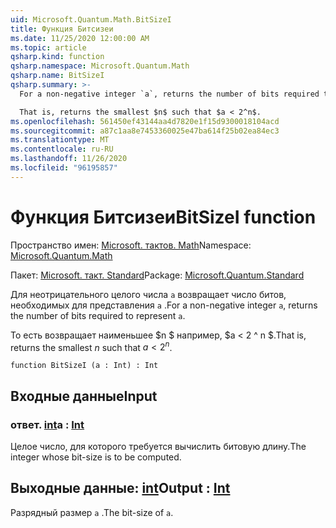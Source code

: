 ```yaml
---
uid: Microsoft.Quantum.Math.BitSizeI
title: Функция Битсизеи
ms.date: 11/25/2020 12:00:00 AM
ms.topic: article
qsharp.kind: function
qsharp.namespace: Microsoft.Quantum.Math
qsharp.name: BitSizeI
qsharp.summary: >-
  For a non-negative integer `a`, returns the number of bits required to represent `a`.

  That is, returns the smallest $n$ such that $a < 2^n$.
ms.openlocfilehash: 561450ef43144aa4d7820e1f15d9300018104acd
ms.sourcegitcommit: a87c1aa8e7453360025e47ba614f25b02ea84ec3
ms.translationtype: MT
ms.contentlocale: ru-RU
ms.lasthandoff: 11/26/2020
ms.locfileid: "96195857"
---
```

# <a name="bitsizei-function"></a><span data-ttu-id="5b16c-102">Функция Битсизеи</span><span class="sxs-lookup"><span data-stu-id="5b16c-102">BitSizeI function</span></span>

<span data-ttu-id="5b16c-103">Пространство имен: [Microsoft. тактов. Math](xref:Microsoft.Quantum.Math)</span><span class="sxs-lookup"><span data-stu-id="5b16c-103">Namespace: [Microsoft.Quantum.Math](xref:Microsoft.Quantum.Math)</span></span>

<span data-ttu-id="5b16c-104">Пакет: [Microsoft. такт. Standard](https://nuget.org/packages/Microsoft.Quantum.Standard)</span><span class="sxs-lookup"><span data-stu-id="5b16c-104">Package: [Microsoft.Quantum.Standard](https://nuget.org/packages/Microsoft.Quantum.Standard)</span></span>


<span data-ttu-id="5b16c-105">Для неотрицательного целого числа `a` возвращает число битов, необходимых для представления `a` .</span><span class="sxs-lookup"><span data-stu-id="5b16c-105">For a non-negative integer `a`, returns the number of bits required to represent `a`.</span></span>

<span data-ttu-id="5b16c-106">То есть возвращает наименьшее $n $ например, $a < 2 ^ n $.</span><span class="sxs-lookup"><span data-stu-id="5b16c-106">That is, returns the smallest $n$ such that $a < 2^n$.</span></span>

```qsharp
function BitSizeI (a : Int) : Int
```


## <a name="input"></a><span data-ttu-id="5b16c-107">Входные данные</span><span class="sxs-lookup"><span data-stu-id="5b16c-107">Input</span></span>

### <a name="a--int"></a><span data-ttu-id="5b16c-108">ответ. [int](xref:microsoft.quantum.lang-ref.int)</span><span class="sxs-lookup"><span data-stu-id="5b16c-108">a : [Int](xref:microsoft.quantum.lang-ref.int)</span></span>

<span data-ttu-id="5b16c-109">Целое число, для которого требуется вычислить битовую длину.</span><span class="sxs-lookup"><span data-stu-id="5b16c-109">The integer whose bit-size is to be computed.</span></span>



## <a name="output--int"></a><span data-ttu-id="5b16c-110">Выходные данные: [int](xref:microsoft.quantum.lang-ref.int)</span><span class="sxs-lookup"><span data-stu-id="5b16c-110">Output : [Int](xref:microsoft.quantum.lang-ref.int)</span></span>

<span data-ttu-id="5b16c-111">Разрядный размер `a` .</span><span class="sxs-lookup"><span data-stu-id="5b16c-111">The bit-size of `a`.</span></span>
